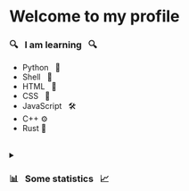 # Welcome to my profile

<!--
    _
.__(.)< (BARK)
\____)
-->

### 🔍 &nbsp; I am learning &nbsp; 🔍

+ Python &nbsp; 🐍
+ Shell &nbsp; 🐚
+ HTML &nbsp; 📖
+ CSS &nbsp; 🎨
+ JavaScript &nbsp; 🛠️
+ C++ ⚙️
+ Rust 🦀

<br>
<details><br>
<summary><h3>📊 &nbsp; Some statistics &nbsp; 📈</h3></summary>
<div align="left">

  [![Hello there. You have something wrong with the Internet but I think that you are cute :3](https://github-readme-stats.vercel.app/api?username=TerraBoii&include_all_commits=true&hide_border=true)](https://github.com/TerraBoii)


<details><br>
<summary><h4>Time spent coding.</h4></summary>

[![Hello there. You have something wrong with the Internet but I think that you are cute :3](https://github-readme-stats.vercel.app/api/wakatime?username=TerraBoii&hide_border=true&custom_title=Time%20spent%20coding%20with%20...%20since%20April%203%202022:)](https://github.com/TerraBoii)

</details>
<details>
<summary><h4>Monthly contribution graph</h4></summary>

[![Hello there. You have something wrong with the Internet but I think that you are cute :3](https://activity-graph.herokuapp.com/graph?username=TerraBoii&custom_title=TerraBoii's%20Monthly%20Contribution%20Graph&hide_border=true&bg_color=ffffff&line=4366b9&point=434D58&color=000000)](https://github.com/TerraBoii)

</details>
</div>
</details>
